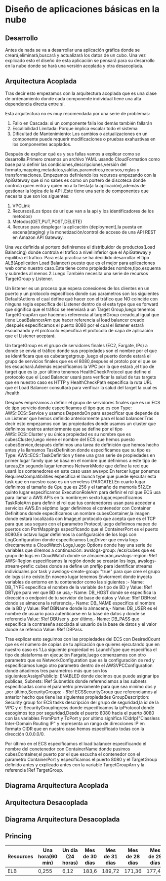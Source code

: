 # Diseño de aplicaciones básicas en la nube


## Desarrollo
Antes de nada se va a desarrollar una aplicación gráfica donde se creará,eliminará,buscará y actualizará 
los datos de un cubo.
Una vez explicado esto el diseño de esta aplicación se pensará para su desarrollo en la nube donde se hará una versión acoplada y otra desacoplada.
## Arquitectura Acoplada
Tras decir esto empezamos con la arquitectura acoplada  que es una clase de ordenamiento donde cada componente
individual tiene una alta dependencia directa entre sí.

Esta arquitectura no es muy recomendada por una serie de problemas:
1. Fallo en Cascada: si un componente falla los demás también fallarán
2. Escalibilidad Limitada: Porque implica escalar todo el sistema
3. Dificultad de Mantenimiento: Los cambios o actualizaciones en un componente puede requerir modificaciones o pruebas exahustivas en los 
                                componentes acoplados.

Después de explicar qué es y sus fallas vamos a explicar como se desarrolla.Primero creamos un archivo YAML usando CloudFormation como base
para definir las condiciones,descripciones,versión del formato,mapping,metadatos,saldias,parametros,recursos,reglas y transformaciones.
Empezamos definiendo  los recursos empezando con la ApiGateway que si no sabes es como un portero de discoteca donde controla quien entra y quien no a la fiesta(a la aplicación),además de gestionar la lógica de la API .Este tiene una serie de componentes que necesita que son los siguentes:
1. VPCLink
2. Recursos(Los tipos de url que van a la api y los identificadores de los metodos)
3. Metodos(GET,PUT,POST,DELETE)
4. Recurso para desplegar la aplicación (deployment),la puesta en escena(staging) 
   y la monetización/control de acceso de una API REST en Amazon API Gateway.

Una vez definida al portero definiremos el distribuidor de productos(Load Balancing)
donde controla el trafico a nivel inferior que el ApiGateway y equilibra el trafico.
Para esta practica se ha decidido desarrollar el tipo ALB(Application Load Balancer) 
puesto que es el mejor para aplicaciones web como nuestro caso.Este tiene como 
propiedades nombre,tipo,esquema y subredes al menos 2.Luego También necesita 
una serie de recursos TargetGroup y Listener.

Un listener es un proceso que espera conexiones de los clientes en un puerto y un protocolo específicos donde sus 
parametros son los siguientes DefaultActions el cual define qué hacer con el tráfico que NO coincide con ninguna regla específica del Listener dentro de el esta type que es forward que significa  que el tráfico se reenviará a un Target Group,luego tenemos TargetGroupArn que hacemos referencia al targetGroup creado,al igual que tiene LoadBalancerArn que hacer referencia al load balancer creado ,después especificamos el puerto 8080 por el cual el listener estará escuchando y el protocolo especifica el protocolo de capa de aplicación que el Listener aceptará.

Un targetGroup es el grupo de servidores finales (EC2, Fargate, IPs) a donde se envía el tráfico donde sus propiedades son el nombre por el que se identificara que es cubetargetgroup ,luego el puerto donde estará el grupo de servicios finales que es el 8080,después el protolo por el que se les escuchará.Además especificamos la VPC por la que estará ,el tipo de target que es ip ,por último tenemos HealthCheckProtocol que define el protocolo que el Load Balancer usará para verificar la salud de tus targets que en nuestro caso es HTTP y HealthCheckPath especifica la ruta URL que el Load Balancer consultará para verificar la salud del target la cual es /health.

Después empezamos a definir el grupo de servidores finales que es un ECS de tipo servicio donde especificamos el tipo que es con Type: AWS::ECS::Service y usamos DependsOn para especificar que depende de un Listener que hemos definido anteriormente para el load balancer.Tras decir esto empezamos con las propiedades donde usamos un cluster que definimos nostros  anteriormente  que se define por el tipo AWS::ECS::Cluster y su única propiedad es su nombre que es cubesCluster,luego viene el nombre del ECS que hemos puesto cubesService,después definimos una tarea de definición  que hemos hecho antes y la llamamos TaskDefinition donde especificamos que su tipo es  Type: AWS::ECS::TaskDefinition y tiene una gran serie de propiedades en primer lugar family que se basa en el nombre que definimos a este tipo de tareas,En segundo lugar tenemos NetworkMode que define la red que usará los contenedores en este caso usan awsvpc.En tercer lugar ponemos RequiresCompatibilities especifica el launch type que puede ejecutar esta task que en nuestro caso es un serveless (FARGATE).En cuarto lugar definimos el tamaño de Cpu que es 256 y el tamaño de memoría 512.En quinto lugar especificamos ExecutionRoleArn para definir el rol que ECS usa para llamar a AWS APIs en tu nombre;en sexto lugar,especificamos TaskRoleArn para definir el rol que tus contenedores usan para acceder a servicios AWS.En séptimo lugar definimos el contenedor con Container Definitions donde especificamos un nombre cubesContainer,la imagen  donde estará localizada con Image,el protocolo que acepta que es el TCP para que sea seguro con el parametro Protocol,luego definimos mapeo de puertos con PortMappings especificando que el ContainerPort es el puerto 8080.En octavo lugar definimos la configuración de los logs con LogConfiguration donde especificamos LogDriver que envía logs directamente a CloudWatch Logs,luego Options donde hay una serie de variables que diremos a continuación: awslogs-group: /ecs/cubes  que es grupo de logs en CloudWatch donde se almacenarán,awslogs-region: !Ref AWS::Region especificamos la región  donde se crearán los logs,
awslogs-stream-prefix: cubes donde se define un prefijo para identificar streams individuales por task y awslogs-create-group: "true" para que cree el grupo de logs si no existe.En noveno lugar tenemos Enviorment donde inyecta variables de entorno en tu contenedor como las siguientes :- Name: DB_TYPE especifica el nombre de la variable de tipo de BD y Value: !Ref DBType para ver que BD se usa,- Name: DB_HOST donde se especifica la dirección o endpoint de tu servidor de base de datos y Value: !Ref DBHost donde se almacena la referencia,- Name: DB_NAME especifica el nombre de la BD  y Value: !Ref DBName donde lo almacena,- Name: DB_USER  es el nombre de usuario para autenticarse en la base de datos y donde se referencia Value: !Ref DBUser y ,por último,- Name: DB_PASS que especifica  la contraseña asociada al usuario de la base de datos y el valor donde se refencia Value: !Ref DBPass.

Tras explicar esto seguimos con las propiedades del ECS con DesiredCount que es el número de copias de tu aplicación que quieres ejecutando que en nuestro caso es 1.La siguiente propiedad es LaunchType que especifica el tipo de plataforma en ejecución Fargate,luego comenzamos con otro parametro que es NetworkConfiguration que es la configuración de red y especificamos luego otro parametro dentro de el AWSVPCConfiguration donde añadimos tres parametros más que son los siguientes:AssignPublicIp: ENABLED donde decimos que puede asignar ips publicas,
Subnets: !Ref SubnetIds donde referenciamos a las subnets especificadas como el parametro previamente para que sea minimo dos y ,por último,SecurityGroups: - !Ref ECSSecurityGroup que referenciamos al anterior hecho que tiene las siguientes propiedades  GroupDescription: Security group for ECS tasks descripción del grupo de seguridad,la id de la VPC y el SecurityGroupIngress donde especificamos la ipProtocol donde escogimos tcp por seguridad,Desde el puerto 8080 hacia el puerto 8080 con las variables FromPort y ToPort y por ultimo significa (CidrIp)"Classless Inter-Domain Routing IP" y representa un rango de direcciones IP en formato CIDR que en nuestro caso hemos especificado todas con la dirección 0.0.0.0/0.

Por último en el ECS especificamos el load balancer  especificando el nombre del conetenedor con ContainerName donde pusimos cubesContainer,el puerto por el que escucha el contenedor con el parametro ContainerPort y especificamos el puerto 8080 y el TargetGroup definido antes y explicado antes con la variable TargetGroupArn
y la referencia  !Ref TargetGroup.



## Diagrama Arquitectura Acoplada

## Arquitectura Desacoplada


## Diagrama Arquitectura Desacoplada


## Princing

| Resources    |Una hora(60 min)|Un día (24 horas) |Mes de 30 días | Mes de 31 días |Mes de 28 días|Mes de 29 días|
|--------------|----------------|------------------|---------------|----------------|--------------|--------------|
| ELB          |0,255           |6,12              |183,6          |189,72          |171,36        |177,48        |
